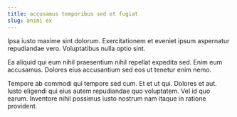 ```yaml
---
title: accusamus temporibus sed et fugiat
slug: animi ex
---
```


Ipsa iusto maxime sint dolorum. Exercitationem et eveniet ipsum aspernatur repudiandae vero. Voluptatibus nulla optio sint.

Ea aliquid qui eum nihil praesentium nihil repellat expedita sed. Enim eum accusamus. Dolores eius accusantium sed eos ut tenetur enim nemo.

Tempore ab commodi qui tempore sed cum. Et et ut qui. Dolores et aut. Iusto eligendi qui eius autem repudiandae quo voluptatem. Vel id quo earum. Inventore nihil possimus iusto nostrum nam itaque in ratione provident.
